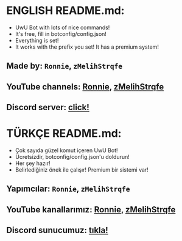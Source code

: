 # ENGLISH README.md:

 - UwU Bot with lots of nice commands!
 - It's free, fill in botconfig/config.json!
 - Everything is set!
 - It works with the prefix you set! It has a premium system!

## Made by: `Ronnie`, `zMelihStrqfe`
## YouTube channels: **[Ronnie](https://www.youtube.com/channel/UC9HFT7vVnIgf_w9kr41OIuA)**, **[zMelihStrqfe](https://www.youtube.com/zMelihStrqfe)**
## Discord server: **[click!](https://discord.gg/MgmHyg7Gfu)**

# TÜRKÇE README.md:

 - Çok sayıda güzel komut içeren UwU Bot!
 - Ücretsizdir, botconfig/config.json'u doldurun!
 - Her şey hazır!
 - Belirlediğiniz önek ile çalışır! Premium bir sistemi var!

## Yapımcılar: `Ronnie`, `zMelihStrqfe`
## YouTube kanallarımız: **[Ronnie](https://www.youtube.com/channel/UC9HFT7vVnIgf_w9kr41OIuA)**, **[zMelihStrqfe](https://www.youtube.com/zMelihStrqfe)**
## Discord sunucumuz: **[tıkla!](https://discord.gg/MgmHyg7Gfu)**
